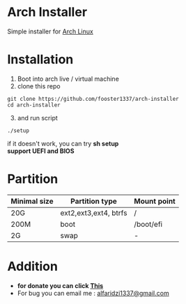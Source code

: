 # Arch Installer
Simple installer for <a href="https://archlinux.org/">Arch Linux </a>

# Installation
1. Boot into arch live / virtual machine
2. clone this repo
```
git clone https://github.com/fooster1337/arch-installer
cd arch-installer
```
3. and run script
```
./setup
```
if it doesn't work, you can try <b> sh setup </b> <br>
<b>support UEFI and BIOS </b>

# Partition
| Minimal size  | Partition type | Mount point |
| ------------- | ------------- | ------------ |
| 20G  | ext2,ext3,ext4, btrfs  | /            |
| 200M  | boot  |                 /boot/efi    |
| 2G |  swap |                    -            |

# Addition
- <b>for donate you can click <a href="https://saweria.co/fooster"> This </a> </b>
- For bug you can email me : alfaridzi1337@gmail.com

